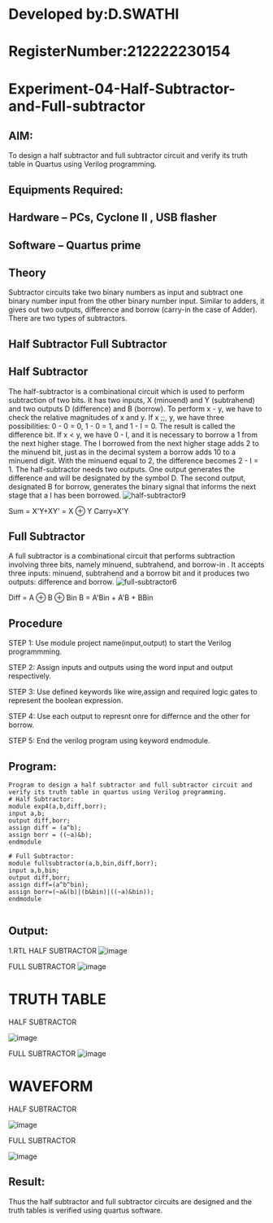 # Developed by:D.SWATHI
# RegisterNumber:212222230154
# Experiment-04-Half-Subtractor-and-Full-subtractor

## AIM:
To design a half subtractor and full subtractor circuit and verify its truth table in Quartus using Verilog programming.

## Equipments Required:
## Hardware – PCs, Cyclone II , USB flasher
## Software – Quartus prime
## Theory
Subtractor circuits take two binary numbers as input and subtract one binary number input from the other binary number input. Similar to adders, it gives out two outputs, difference and borrow (carry-in the case of Adder). There are two types of subtractors.

## Half Subtractor Full Subtractor
## Half Subtractor
The half-subtractor is a combinational circuit which is used to perform subtraction of two bits. It has two inputs, X (minuend) and Y (subtrahend) and two outputs D (difference) and B (borrow). To perform x - y, we have to check the relative magnitudes of x and y. If x ;;, y, we have three possibilities: 0 - 0 = 0, 1 - 0 = 1, and 1 - I = 0. The result is called the difference bit. If x < y, we have 0 - I, and it is necessary to borrow a 1 from the next higher stage. The I borrowed from the next higher stage adds 2 to the minuend bit, just as in the decimal system a borrow adds 10 to a minuend digit. With the minuend equal to 2, the difference becomes 2 - I = 1. The half-subtractor needs two outputs. One output generates the difference and will be designated by the symbol D. The second output, designated B for borrow, generates the binary signal that informs the next stage that a I has been borrowed.
![half-subtractor9](https://user-images.githubusercontent.com/36288975/166112538-58c3bc7c-ee5d-4e6a-ac8d-8e8328efe27a.png)


Sum = X'Y+XY' = X ⊕ Y
Carry=X'Y

## Full Subtractor
A full subtractor is a combinational circuit that performs subtraction involving three bits, namely minuend, subtrahend, and borrow-in . It accepts three inputs: minuend, subtrahend and a borrow bit and it produces two outputs: difference and borrow. 
![full-subtractor6](https://user-images.githubusercontent.com/36288975/166112541-24c68359-3de8-4674-ae22-8272ffc385ed.png)


Diff = A ⊕ B ⊕ Bin B = A'Bin + A'B + BBin

## Procedure
STEP 1: Use module project name(input,output) to start the Verilog programmming.

STEP 2: Assign inputs and outputs using the word input and output respectively.

STEP 3: Use defined keywords like wire,assign and required logic gates to represent the boolean expression.

STEP 4: Use each output to represnt onre for differnce and the other for borrow.

STEP 5: End the verilog program using keyword endmodule. 

## Program:
```
Program to design a half subtractor and full subtractor circuit and verify its truth table in quartus using Verilog programming.
# Half Subtractor:
module exp4(a,b,diff,borr);
input a,b;
output diff,borr;
assign diff = (a^b);
assign borr = ((~a)&b);
endmodule
```
```
# Full Subtractor:
module fullsubtractor(a,b,bin,diff,borr);
input a,b,bin;
output diff,borr;
assign diff=(a^b^bin);
assign borr=(~a&(b)|(b&bin)|((~a)&bin));
endmodule
 
```

## Output:
1.RTL
HALF SUBTRACTOR
![image](https://github.com/swathidd/Experiment--04-Half-Subtractor-and-Full-subtractor/assets/121300272/7bcf5083-5166-47ba-a35f-ddba4500dc6f)

FULL SUBTRACTOR
![image](https://github.com/swathidd/Experiment--04-Half-Subtractor-and-Full-subtractor/assets/121300272/dfaec6b5-98e2-4209-9c01-5b8c092ddc7b)

# TRUTH TABLE 
HALF SUBTRACTOR

![image](https://github.com/swathidd/Experiment--04-Half-Subtractor-and-Full-subtractor/assets/121300272/45de0aaf-36c4-4adb-ae32-faf902e49702)


FULL SUBTRACTOR
![image](https://github.com/swathidd/Experiment--04-Half-Subtractor-and-Full-subtractor/assets/121300272/0c78783b-03df-4cbe-92e0-a7236f2e2288)

# WAVEFORM
HALF SUBTRACTOR

![image](https://github.com/swathidd/Experiment--04-Half-Subtractor-and-Full-subtractor/assets/121300272/de85d630-1310-411b-b11a-8d3c942c3315)

FULL SUBTRACTOR

![image](https://github.com/swathidd/Experiment--04-Half-Subtractor-and-Full-subtractor/assets/121300272/e7d74d2c-ab32-48cd-9e23-314bb09a362b)

## Result:
Thus the half subtractor and full subtractor circuits are designed and the truth tables is verified using quartus software.

